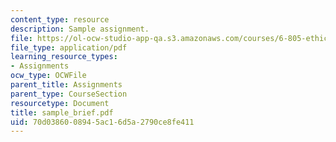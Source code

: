 ```yaml
---
content_type: resource
description: Sample assignment.
file: https://ol-ocw-studio-app-qa.s3.amazonaws.com/courses/6-805-ethics-and-the-law-on-the-electronic-frontier-fall-2005/70d0386008945ac16d5a2790ce8fe411_sample_brief.pdf
file_type: application/pdf
learning_resource_types:
- Assignments
ocw_type: OCWFile
parent_title: Assignments
parent_type: CourseSection
resourcetype: Document
title: sample_brief.pdf
uid: 70d03860-0894-5ac1-6d5a-2790ce8fe411
---
```

